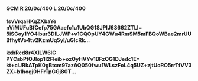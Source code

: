 #### GCM R 20/0c/400 L 20/0c/400
**fsvVrqaHKqZXbaYe**<br/>**nViMUFuBfCefp75GAaefc1u1UbQG1SJPlJ63662ZTLI=**<br/>**5iSGoy1YO4Ibur3DlLJWP+v1CQOpUY4GWu4RmSM5mFBQoWBae2mrUUBfhytVo4tv2KzmUq5yI/uGIcRk...**<br/><br/>
**kxhRcd8r4XILW6lC**<br/>**PYCsbPtOJlop1I2Fleib+ozOyHVYv1BFzOG1DJedc1E=**<br/>**kt+clJRkATpK0gBtcm97azAQ050fwu1WLszFoL4q5UZ+zjtUoRO5rrTfVV3ZX+b1hogj0HFrTpGGj80T...**